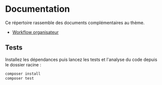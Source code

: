 # Documentation

Ce répertoire rassemble des documents complémentaires au thème.

- [Workflow organisateur](organisateur-workflow.md)

## Tests

Installez les dépendances puis lancez les tests et l'analyse du code depuis le dossier racine :

```bash
composer install
composer test
```
